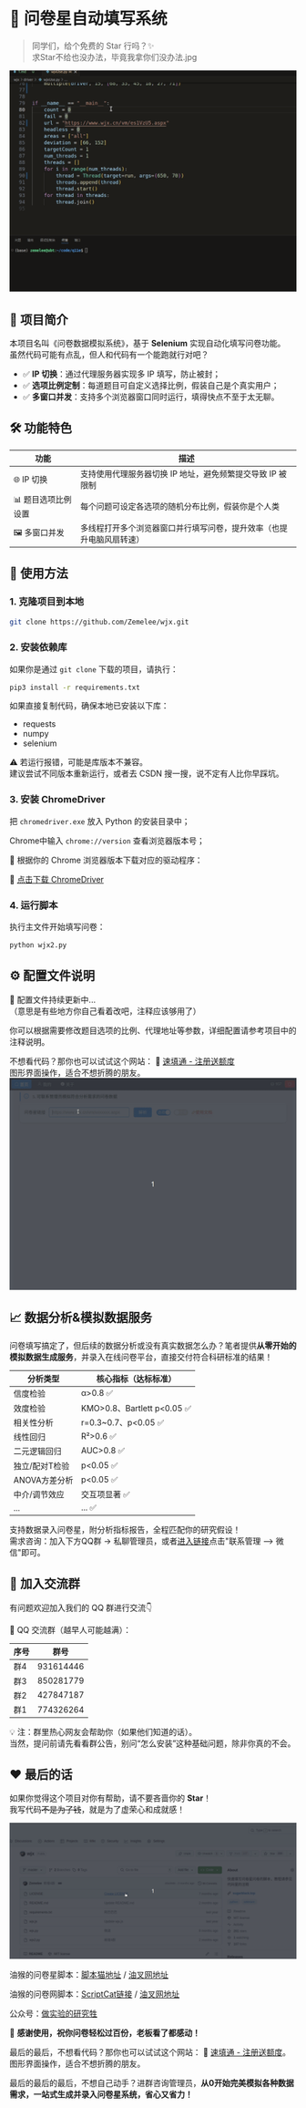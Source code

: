 # 🌟 问卷星自动填写系统

> 同学们，给个免费的 Star 行吗？✨  
> 求Star不给也没办法，毕竟我拿你们没办法.jpg

![run](./assets/run.gif)

## 🧾 项目简介  

本项目名叫《问卷数据模拟系统》，基于 **Selenium** 实现自动化填写问卷功能。  
虽然代码可能有点乱，但人和代码有一个能跑就行对吧？

- ✅ **IP 切换**：通过代理服务器实现多 IP 填写，防止被封；
- ✅ **选项比例定制**：每道题目可自定义选择比例，假装自己是个真实用户；
- ✅ **多窗口并发**：支持多个浏览器窗口同时运行，填得快点不至于太无聊。

## 🛠️ 功能特色  

| 功能               | 描述                                                                 |
| ------------------ | -------------------------------------------------------------------- |
| 🌐 IP 切换          | 支持使用代理服务器切换 IP 地址，避免频繁提交导致 IP 被限制           |
| 📊 题目选项比例设置 | 每个问题可设定各选项的随机分布比例，假装你是个人类                   |
| 🖼️ 多窗口并发       | 多线程打开多个浏览器窗口并行填写问卷，提升效率（也提升电脑风扇转速） |

## 🚀 使用方法  

### 1. 克隆项目到本地  

```bash
git clone https://github.com/Zemelee/wjx.git     
```

### 2. 安装依赖库  

如果你是通过 `git clone` 下载的项目，请执行：

```bash
pip3 install -r requirements.txt
```

如果直接复制代码，确保本地已安装以下库：

- requests
- numpy
- selenium

⚠️ 若运行报错，可能是库版本不兼容。  
建议尝试不同版本重新运行，或者去 CSDN 搜一搜，说不定有人比你早踩坑。

### 3. 安装 ChromeDriver  

把 `chromedriver.exe` 放入 Python 的安装目录中；

Chrome中输入 `chrome://version` 查看浏览器版本号；

📌 根据你的 Chrome 浏览器版本下载对应的驱动程序：

🔗 [点击下载 ChromeDriver](https://googlechromelabs.github.io/chrome-for-testing/)

### 4. 运行脚本  

执行主文件开始填写问卷：

```bash
python wjx2.py
```

## ⚙️ 配置文件说明  

🔧 配置文件持续更新中...  
（意思是有些地方你自己看着改吧，注释应该够用了）

你可以根据需要修改题目选项的比例、代理地址等参数，详细配置请参考项目中的注释说明。

不想看代码？那你也可以试试这个网站：
🔗 [速填通 - 注册送额度](http://sugarblack.top)  
图形界面操作，适合不想折腾的朋友。
![q11e](./assets/q11e.gif)


## 📈 数据分析&模拟数据服务

问卷填写搞定了，但后续的数据分析或没有真实数据怎么办？笔者提供**从零开始的模拟数据生成服务**，并录入在线问卷平台，直接交付符合科研标准的结果！

| 分析类型       | 核心指标（达标标准）                  |
| -------------- | ------------------------------------- |
| 信度检验     | α>0.8 ✅ |
| 效度检验     | KMO>0.8、Bartlett p<0.05 ✅ |
| 相关性分析     | r=0.3~0.7、p<0.05 ✅           |
| 线性回归       | R²>0.6 ✅                              |
| 二元逻辑回归   | AUC>0.8 ✅                            |
| 独立/配对T检验 | p<0.05 ✅                              |
| ANOVA方差分析  | p<0.05 ✅                              |
| 中介/调节效应  | 交互项显著 ✅                          |
| ...  | ... ✅                          |

支持数据录入问卷星，附分析指标报告，全程匹配你的研究假设！  
需求咨询：加入下方QQ群 → 私聊管理员，或者[进入链接](http://sugarblack.top/#/home/about)点击"联系管理 --> 微信"即可。


## 💬 加入交流群  

有问题欢迎加入我们的 QQ 群进行交流👇

👥 QQ 交流群（越早人可能越满）：

| 序号 | 群号      |
| ---- | --------- |
| 群4  | 931614446 |
| 群3  | 850281779 |
| 群2  | 427847187 |
| 群1  | 774326264 |

💡 注：群里热心网友会帮助你（如果他们知道的话）。  
当然，提问前请先看看群公告，别问“怎么安装”这种基础问题，除非你真的不会。

## ❤️ 最后的话  

如果你觉得这个项目对你有帮助，请不要吝啬你的 **Star**！  
我写代码~~不是为了钱~~，就是为了虚荣心和成就感！

![star](./assets/star.gif)

油猴的问卷星脚本：[脚本猫地址](https://scriptcat.org/zh-CN/script-show-page/2833) / [油叉网地址](https://greasyfork.org/zh-CN/scripts/466722-%E9%97%AE%E5%8D%B7%E6%98%9F%E8%84%9A%E6%9C%AC)

油猴的问卷网脚本：[ScriptCat链接](https://scriptcat.org/zh-CN/script-show-page/3471) / [油叉网地址](https://greasyfork.org/zh-CN/scripts/536949-q11e-wjw)

公众号：[做实验的研究牲](https://mp.weixin.qq.com/s/iluh6THakUs8ygbphwVJ1Q)

🎉 **感谢使用，祝你问卷轻松过百份，老板看了都感动！**

最后的最后，不想看代码？那你也可以试试这个网站：
🔗 [速填通 - 注册送额度](http://sugarblack.top)。图形界面操作，适合不想折腾的朋友。

最后的最后的最后，不想自己动手？进群咨询管理员，**从0开始完美模拟各种数据需求，一站式生成并录入问卷星系统，省心又省力！**
